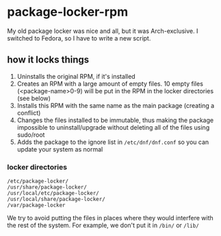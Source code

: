 # package-locker-rpm
My old package locker was nice and all, but it was Arch-exclusive. I switched to Fedora, so I have to write a new script.

## how it locks things
1. Uninstalls the original RPM, if it's installed
2. Creates an RPM with a large amount of empty files. 10 empty files (\<package-name\>0-9) will be put in the RPM in the locker directories (see below)
3. Installs this RPM with the same name as the main package (creating a conflict)
4. Changes the files installed to be immutable, thus making the package impossible to uninstall/upgrade without deleting all of the files using sudo/root
5. Adds the package to the ignore list in `/etc/dnf/dnf.conf` so you can update your system as normal

### locker directories
```
/etc/package-locker/
/usr/share/package-locker/
/usr/local/etc/package-locker/
/usr/local/share/package-locker/
/var/package-locker
```
We try to avoid putting the files in places where they would interfere with the rest of the system. For example, we don't put it in `/bin/` or `/lib/`
